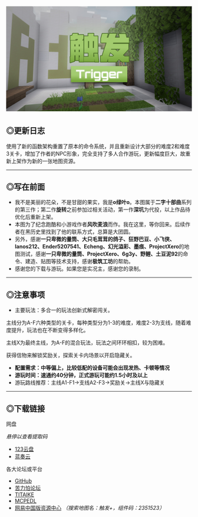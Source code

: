 # ![触发封面](./world_icon.jpeg)
## ◎更新日志

使用了新的函数架构重置了原本的命令系统，并且重新设计大部分的难度2和难度3关卡，增加了作者的NPC形象，完全支持了多人合作游玩，更新幅度巨大，故重新上架作为新的一张地图资源。

---

## ◎写在前面

- 我不是美丽的花朵，不是甘甜的果实，我是**o绿叶o**。本图属于**二字十部曲**系列的第三作；第二作**旋转**之前参加过相关活动，第一作**深坑**为代投，以上作品待优化后重新上架。
- 本图为了纪念跑酷和小游戏作者**风吹麦浪**而作。我在这里，等你回来。后续作者在黑历史里找到了他的联系方式，总算是大团圆。
- 另外，感谢**一只卑微的量筒、大只毛茸茸的鸽子、狂野巴豆、小飞侠、lanos212、Ender5207541、Echeng、幻光溢彩、墨痕、ProjectXero**的地图测试，感谢**一只卑微的量筒、ProjectXero、6g3y、野鲤、土豆泥92**的命令、建造、贴图等技术支持，感谢**极筑工坊**的帮助。
- 感谢您的下载与游玩。如果您是实况主，感谢您的录制。

---

## ◎注意事项

- 主要玩法：多合一的玩法创新式解密闯关。

主线分为A-F六种类型的关卡，每种类型分为1-3的难度，难度2-3为支线，随着难度提升，玩法也在不断变得多样化。

主线X为最终主线，为A-F的混合玩法，玩法之间环环相扣，较为困难。

获得信物来解锁奖励关，探索关卡内场景以开启隐藏关。

- **配置需求：中等偏上，比较低配的设备可能会出现发热、卡顿等情况**
- **游玩时间：速通约40分钟，正式游玩可能约1.5小时及以上**
- 游玩路线推荐：主线A1-F1→支线A2-F3→奖励关→主线X与隐藏关

---

## ◎下载链接

网盘

*悬停以查看提取码*

- [123云盘](https://www.123684.com/s/wIwKTd-kua6d "提取码:6Pa7")
- [蓝奏云](https://wwum.lanzoub.com/b0180j3na "密码:Leaf")

各大论坛或平台
- [GitHub](https://github.com/GreeLeaf2580/Trigger)
- [苦力怕论坛](https://klpbbs.com/thread-159914-1-1.html)
- [TITAIKE](https://www.titaike.cn/6649.html)
- [MCPEDL](https://mcpedl.com/trigger/)
- [网易中国版资源中心](https://resource-minecraft.h5.163.com/#/detail?uid=2156009524&id=4678791372825514220) *（搜索地图名：触发+，组件码：2351523）*
